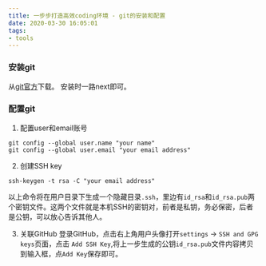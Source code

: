 ```yaml
---
title: 一步步打造高效coding环境 - git的安装和配置
date: 2020-03-30 16:05:01
tags:
- tools
---
```


### 安装git
从[git官方](https://git-scm.com/downloads)下载。
安装时一路next即可。

### 配置git
1. 配置user和email账号
```shell
git config --global user.name "your name"
git config --global user.email "your email address"
```
2. 创建SSH key
```shell
ssh-keygen -t rsa -C "your email address"
```
以上命令将在用户目录下生成一个隐藏目录`.ssh`，里边有`id_rsa`和`id_rsa.pub`两个密钥文件。这两个文件就是本机SSH的密钥对，前者是私钥，务必保密，后者是公钥，可以放心告诉其他人。

3. 关联GitHub
登录GitHub，点击右上角用户头像打开`settings` -> `SSH and GPG keys`页面，点击  `Add SSH Key`,将上一步生成的公钥`id_rsa.pub`文件内容拷贝到输入框，点`Add Key`保存即可。
